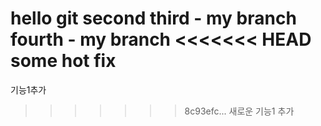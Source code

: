 hello git
second
third - my branch
fourth - my branch
<<<<<<< HEAD
some hot fix
=======
기능1추가
>>>>>>> 8c93efc... 새로운 기능1 추가
